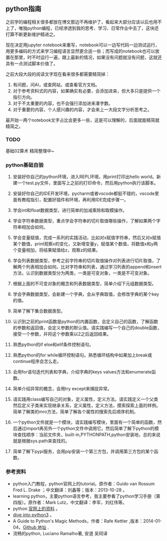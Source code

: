 ## python指南
之前学的编程相关很多都放在博文那边不再维护了，看起来大部分应该以后也用不上了，唯独python编程，已经渗透到我的思考、学习、日常作业中去了，这块还打算不断更新维护精进之。

现在决定用jupyter notebook来重写，notebook可以一边写代码一边测试运行，用更多编码的方式来学习编程语言显然更合适一些；而写成的notebook也可以放置在那里，时不时运行一遍，跟上最新的情况，如果没有问题就没有问题，这就还具有一点测试脚本价值了。

之前大段大段的阅读文字现在看来很多都需要精简掉：

1. 有问题，问AI，或查网站，或查看官方文档。
2. 对于参考资料式的内容，如果确实有必要，会添加进来，但大多只是提供一个指引方向。
3. 对于不太重要的内容，也不会强行添加进来凑字数。
4. 对于重要的内容，个人感兴趣的内容，才会来上一大段文字分析思考之。

最开始一两个notebook文字占比会更多一些，这是可以理解的，后面就能精简就精简之。

### TODO
基础02算术 精简整理中~

### python基础自验
1. 安装好你自己的python环境，进入REPL环境，用print打印出hello world。新建一个test.py文件，里面写上之前的打印命令，然后用python执行该脚本。


2. 安装好你自己的IDE开发环境，pycharm或者vscode都挺不错的，vscode里面有教程指引，配置好插件和环境，再利用IDE完成步骤一。

3. 学会int和float数据类型，进行简单的加减乘除和取模操作。

4. 学会字符串数据类型，重点学会字符串的切片取值哪些操作，了解如果两个字符串相加会如何。

5. 学会变量赋值，完成一系列的实践活动，比如对x赋值字符串，然后又对x赋值某个数值，print观察x的变化，又新增变量y，赋值某个数值，将数值x和y两个变量相加，将结果赋值给z，观察z的结果。

6. 学会列表数据类型，参考之前字符串的切片取值操作对列表进行切片取值，了解两个列表相加会如何。比对字符串和列表，通过学习列表的append和insert方法，认识到数据类型分为两类，一类是可变对象，一类是不可变对象。

7. 根据上面的不可变对象的概念和列表数据类型，简单介绍下元组数据类型。

8. 学会字典数据类型，会新建一个字典，会从字典取值，会修改字典的某个key的值。

9. 简单了解下集合数据类型。

10. 认识到之前的print函数是python的内置函数，会定义自己的函数，了解函数的参数和返回值，会定义参数的默认值。请实践编写一个自己的double函数，接受一个参数，并将这个参数乘以2之后返回结果。

11. 熟悉python的if else和elif条件控制语句。

12. 熟悉python的for while循环控制语句。熟悉循环结构中如果加上break或continue程序会怎么走。

13. 会用for语句迭代列表和字典，介绍字典的keys values方法和enumerate函数。

14. 简单介绍异常的概念，会用try except来捕捉异常。

15. 请实践用class编写自己的对象，定义属性，定义方法。请实践定义一个父类然后定义子类来实现继承关系，定义属性，定义方法，摸索探索上面的样例。简单了解类的mro方法，简单了解各个属性的搜索先后顺序机制。

16. 一个python文件就是一个模块，请实践编写模块，里面有一个简单的函数，然后通过import再另外一个python文件中调用它。然后简单了解下python的模块查找顺序：当前文件夹，built-in,PYTHONPATH,python安装地，总的来说就是根据sys.path来查找的。

17. 简单了解下pypi服务，会用pip安装一个第三方包，并调用第三方包的某个函数。


### 参考资料
- python入门教程，python官网上的tutorial。原作者：Guido van Rossum  Fred L. Drake ；中文翻译：刘鑫等；版本：2013-10-28 。
- learning python，主要python语言参考，我主要参看了python学习手册（第四版）。原作者：Mark Lutz，中文翻译：李军，刘红伟等。
- python [官网上的资料](https://docs.python.org/3/) 。
- [dive into python3](http://www.diveintopython3.net/index.html) 。
- A Guide to Python's Magic Methods，作者：Rafe Kettler ,版本：2014-01-04，[Github 地址](https://github.com/RafeKettler/magicmethods) .
- 流畅的python, Luciano Ramalho著, 安道 吴珂译

